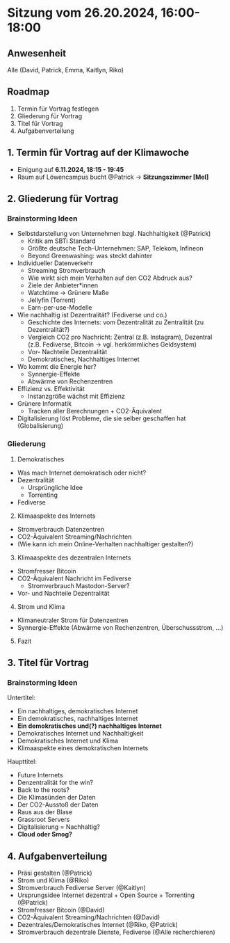 # Sitzung vom 26.20.2024, 16:00-18:00

## Anwesenheit
Alle (David, Patrick, Emma, Kaitlyn, Riko)

## Roadmap
1. Termin für Vortrag festlegen
2. Gliederung für Vortrag
3. Titel für Vortrag
4. Aufgabenverteilung


## 1. Termin für Vortrag auf der Klimawoche
- Einigung auf **6.11.2024, 18:15 - 19:45**
- Raum auf Löwencampus bucht @Patrick -> **Sitzungszimmer [Mel]**

## 2. Gliederung für Vortrag

### Brainstorming Ideen

- Selbstdarstellung von Unternehmen bzgl. Nachhaltigkeit (@Patrick)
   - Kritik am SBTi Standard
   - Größte deutsche Tech-Unternehmen: SAP, Telekom, Infineon
   - Beyond Greenwashing: was steckt dahinter
- Individueller Datenverkehr 
   - Streaming Stromverbrauch
   - Wie wirkt sich mein Verhalten auf den CO2 Abdruck aus?
   - Ziele der Anbieter*innen
   - Watchtime -> Grünere Maße
   - Jellyfin (Torrent)
   - Earn-per-use-Modelle
- Wie nachhaltig ist Dezentralität? (Fediverse und co.)
   - Geschichte des Internets: vom Dezentralität zu Zentralität (zu Dezentralität?)
   - Vergleich CO2 pro Nachricht: Zentral (z.B. Instagram), Dezentral (z.B. Fediverse, Bitcoin -> vgl. herkömmliches Geldsystem)
   - Vor- Nachteile Dezentralität
   - Demokratisches, Nachhaltiges Internet
- Wo kommt die Energie her?
   - Synnergie-Effekte
   - Abwärme von Rechenzentren
- Effizienz vs. Effektivität
   - Instanzgröße wächst mit Effizienz
- Grünere Informatik
   - Tracken aller Berechnungen + CO2-Äquivalent
- Digitalisierung löst Probleme, die sie selber geschaffen hat (Globalisierung)

### Gliederung
1. Demokratisches <Internet>
- Was mach Internet demokratisch oder nicht?
- Dezentralität
   - Ursprüngliche Idee
   - Torrenting
- Fediverse
2. Klimaaspekte des Internets
- Stromverbrauch Datenzentren
- CO2-Äquivalent Streaming/Nachrichten
- (Wie kann ich mein Online-Verhalten nachhaltiger gestalten?)
3. Klimaaspekte des dezentralen Internets
- Stromfresser Bitcoin
- CO2-Äquivalent Nachricht im Fediverse
   - Stromverbrauch Mastodon-Server?
- Vor- und Nachteile Dezentralität
4. Strom und Klima
- Klimaneutraler Strom für Datenzentren
- Synnergie-Effekte (Abwärme von Rechenzentren, Überschussstrom, ...)
5. Fazit

## 3. Titel für Vortrag

### Brainstorming Ideen

Untertitel:
- Ein nachhaltiges, demokratisches Internet
- Ein demokratisches, nachhaltiges Internet
- **Ein demokratisches und(?) nachhaltiges Internet**
- Demokratisches Internet und Nachhaltigkeit
- Demokratisches Internet und Klima
- Klimaaspekte eines demokratischen Internets

Haupttitel:
- Future Internets
- Denzentralität for the win?
- Back to the roots?
- Die Klimasünden der Daten
- Der CO2-Ausstoß der Daten
- Raus aus der Blase
- Grassroot Servers
- Digitalisierung = Nachhaltig?
- **Cloud oder Smog?**


## 4. Aufgabenverteilung

- Präsi gestalten (@Patrick)
- Strom und Klima (@Riko)
- Stromverbrauch Fediverse Server (@Kaitlyn)
- Ursprungsidee Internet dezentral + Open Source + Torrenting (@Patrick)
- Stromfresser Bitcoin (@David)
- CO2-Äquivalent Streaming/Nachrichten (@David)
- Dezentrales/Demokratisches Internet (@Riko, @Patrick)
- Stromverbrauch dezentrale Dienste, Fediverse (@Alle recherchieren)

